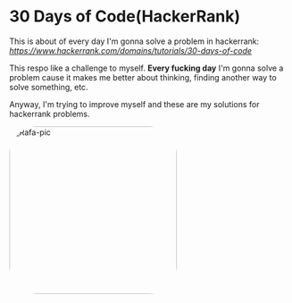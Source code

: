 # 30 Days of Code(HackerRank)
 This is about of every day I'm gonna solve a problem in hackerrank: *https://www.hackerrank.com/domains/tutorials/30-days-of-code*

This respo like a challenge to myself. **Every fucking day** I'm gonna solve a problem cause it makes me better about thinking, finding another way to solve something, etc. 

Anyway, I'm trying to improve myself and these are my solutions for hackerrank problems.

<img  alt="Rafa-pic" height="300" style="border-radius:50px;" src="https://c.tenor.com/S_Mq96gQr0AAAAAS/xqc-cheer.gif">
